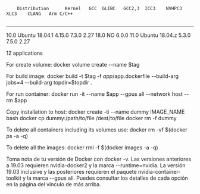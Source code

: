         Distribution	  Kernel   GCC	GLIBC	GCC2,3	ICC3	NVHPC3	XLC3	CLANG	Arm C/C++
        ___________________________________________________________________________________
10.0    Ubuntu 18.04.1	 4.15.0	  7.3.0	 2.27         18.0           NO   6.0.0
11.0    Ubuntu 18.04.z   5.3.0    7.5.0  2.27  

12 applications 

For create volume:
 docker volume create --name $tag

For build image:
 docker build -t $tag -f $app/$app.dockerfile --build-arg jobs=4 --build-arg topdir=$topdir .

For run container:
 docker run -it --name $app --gpus all --network host --rm $app

Copy installation to host:
docker create -ti --name dummy IMAGE_NAME bash
docker cp dummy:/path/to/file /dest/to/file
docker rm -f dummy

To delete all containers including its volumes use:
docker rm -vf $(docker ps -a -q)

To delete all the images:
docker rmi -f $(docker images -a -q)

Toma nota de tu versión de Docker con docker -v. Las versiones anteriores a 19.03 requieren nvidia-docker2 y la marca --runtime=nvidia. La versión 19.03 inclusive y las posteriores requieren el paquete nvidia-container-toolkit y la marca --gpus all. Puedes consultar los detalles de cada opción en la página del vínculo de más arriba.